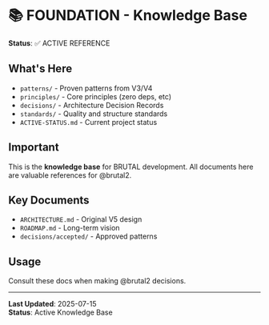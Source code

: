 # 📚 FOUNDATION - Knowledge Base

**Status**: ✅ ACTIVE REFERENCE

## What's Here
- `patterns/` - Proven patterns from V3/V4
- `principles/` - Core principles (zero deps, etc)
- `decisions/` - Architecture Decision Records
- `standards/` - Quality and structure standards
- `ACTIVE-STATUS.md` - Current project status

## Important
This is the **knowledge base** for BRUTAL development.
All documents here are valuable references for @brutal2.

## Key Documents
- `ARCHITECTURE.md` - Original V5 design
- `ROADMAP.md` - Long-term vision
- `decisions/accepted/` - Approved patterns

## Usage
Consult these docs when making @brutal2 decisions.

---
**Last Updated**: 2025-07-15  
**Status**: Active Knowledge Base